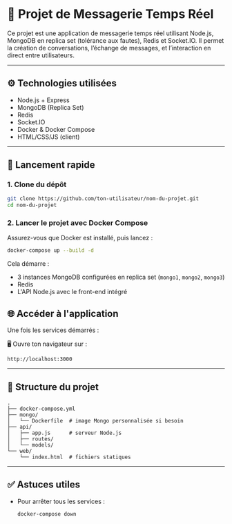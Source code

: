 # 💬 Projet de Messagerie Temps Réel

Ce projet est une application de messagerie temps réel utilisant Node.js, MongoDB en replica set (tolérance aux fautes), Redis et Socket.IO. Il permet la création de conversations, l’échange de messages, et l’interaction en direct entre utilisateurs.

---

## ⚙️ Technologies utilisées

* Node.js + Express
* MongoDB (Replica Set)
* Redis
* Socket.IO
* Docker & Docker Compose
* HTML/CSS/JS (client)

---

## 🚀 Lancement rapide

### 1. Clone du dépôt

```bash
git clone https://github.com/ton-utilisateur/nom-du-projet.git
cd nom-du-projet
```

### 2. Lancer le projet avec Docker Compose

Assurez-vous que Docker est installé, puis lancez :

```bash
docker-compose up --build -d
```

Cela démarre :

* 3 instances MongoDB configurées en replica set (`mongo1`, `mongo2`, `mongo3`)
* Redis
* L'API Node.js avec le front-end intégré


## 🌐 Accéder à l'application

Une fois les services démarrés :

🖥️ Ouvre ton navigateur sur :

```
http://localhost:3000
```

---

## 📂 Structure du projet

```
.
├── docker-compose.yml
├── mongo/
│   └── Dockerfile  # image Mongo personnalisée si besoin
├── api/
│   ├── app.js      # serveur Node.js
│   ├── routes/
│   └── models/
└── web/
    └── index.html  # fichiers statiques
```

---

## ✅ Astuces utiles

* Pour arrêter tous les services :

  ```bash
  docker-compose down
  ```

